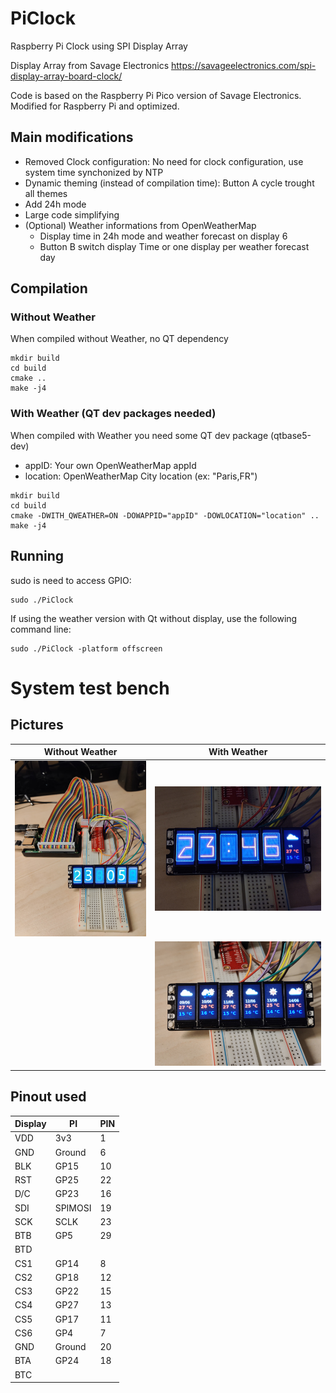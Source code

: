 # PiClock
Raspberry Pi Clock using SPI Display Array

Display Array from Savage Electronics
https://savageelectronics.com/spi-display-array-board-clock/

Code is based on the Raspberry Pi Pico version of Savage Electronics.
Modified for Raspberry Pi and optimized.

## Main modifications
* Removed Clock configuration: No need for clock configuration, use system time synchonized by NTP
* Dynamic theming (instead of compilation time): Button A cycle trought all themes
* Add 24h mode
* Large code simplifying
* (Optional) Weather informations from OpenWeatherMap
    - Display time in 24h mode and weather forecast on display 6
    - Button B switch display Time or one display per weather forecast day

## Compilation
### Without Weather
When compiled without Weather, no QT dependency
```
mkdir build
cd build
cmake ..
make -j4
```
### With Weather (QT dev packages needed)
When compiled with Weather you need some QT dev package (qtbase5-dev)
- appID: Your own OpenWeatherMap appId
- location: OpenWeatherMap City location (ex: "Paris,FR")
```
mkdir build
cd build
cmake -DWITH_QWEATHER=ON -DOWAPPID="appID" -DOWLOCATION="location" ..
make -j4
```
## Running
sudo is need to access GPIO:
```
sudo ./PiClock
```
If using the weather version with Qt without display, use the following command line:
```
sudo ./PiClock -platform offscreen
```

# System test bench
## Pictures
| Without Weather  |  With Weather  |
|------------------|----------------|
|![Test setup](TestSetup.jpg)|![Weather](Weather.jpg)|
|                  |![Forecast](Forecast.jpg)|
## Pinout used
|Display     |    PI    |   PIN   |
|------------|----------|---------|
|VDD         |   3v3    |    1    |
|GND         |   Ground |    6    |
|BLK         |   GP15   |    10   |
|RST	     |   GP25   |    22   |
|D/C	     |   GP23   |    16   |
|SDI         |  SPIMOSI |    19   |
|SCK         |   SCLK   |    23   |
|BTB         |    GP5   |    29   |
|BTD         |          |         |
|CS1	     |   GP14   |    8    |
|CS2	     |   GP18   |    12   |
|CS3	     |   GP22   |    15   |
|CS4	     |   GP27   |    13   |
|CS5	     |   GP17   |    11   |
|CS6	     |   GP4    |    7    |
|GND         |   Ground |    20   |
|BTA         |   GP24   |    18   |
|BTC         |          |         |
